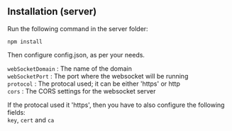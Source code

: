 ## Installation (server)

Run the following command in the server folder:

```
npm install
```

Then configure config.json, as per your needs. 

`webSocketDomain` : The name of the domain  
`webSocketPort` : The port where the websocket will be running  
`protocol` : The protocal used; it can be either 'https' or http  
`cors` : The CORS settings for the websocket server  

If the protocal used it 'https', then you have to also configure the following fields:  
`key`, `cert` and `ca`  



